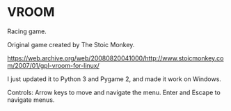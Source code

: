 # VROOM
Racing game.

Original game created by The Stoic Monkey.

https://web.archive.org/web/20080820041000/http://www.stoicmonkey.com/2007/01/gpl-vroom-for-linux/

I just updated it to Python 3 and Pygame 2, and made it work on Windows.

Controls: 
Arrow keys to move and navigate the menu. 
Enter and Escape to navigate menus.
